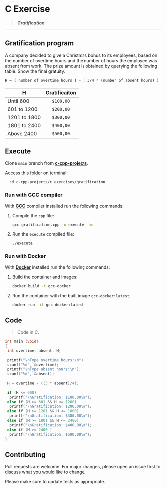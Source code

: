 # C Exercise

> ***Gratification***
---

## Gratification program

A company decided to give a Christmas bonus to its employees, based on the number of overtime hours and the number of hours the employee was absent from work. The prize amount is obtained by querying the following table. Show the final gratuity.

```bash
H = ( number of overtime hours ) - ( 3/4 * (number of absent hours) )
```

| H                 | Gratificaiton   |
| -------------     |:-------------:  |
| Until 600         | `$100,00`       |
| 601 to 1200       | `$200,00`       |
| 1201 to 1800      | `$300,00`       |
| 1801 to 2400      | `$400,00`       |
| Above 2400        | `$500,00`       |

## Execute

Clone `main` branch from [**c-cpp-projects**](https://github.com/joaohb07/c-cpp-projects).

Access this folder on terminal:

```bash
  cd c-cpp-projects/c_exercises/gratification
```

### Run with GCC compiler

With [**GCC**](https://gcc.gnu.org/install/) compiler installed run the following commands:

1. Compile the `cpp` file:

    ```bash
    gcc gratification.cpp -o execute -lm
    ```

2. Run the `execute` compiled file:

    ```bash
    ./execute
    ```

### Run with Docker

With [**Docker**](https://www.docker.com/) installed run the following commands:

1. Build the container and images:

    ```bash
    docker build -t gcc-docker .
    ```

2. Run the container with the built image `gcc-docker:latest`:

    ```bash
    docker run -it gcc-docker:latest
    ```

## Code

>Code in C.

```C
int main (void)
{
 int overtime, absent, H;
 
 printf("\nType overtime hours:\n");
 scanf("%d", &overtime);
 printf("\nType absent hours:\n");
 scanf("%d", &absent);
 
 H = overtime - ((3 * absent)/4);
 
 if (H <= 600)
  printf("\nGratification: $100.00\n");
 else if (H >= 601 && H <= 1200)
  printf("\nGratification: $200.00\n");
 else if (H >= 1201 && H <= 1800)
  printf("\nGratification: $300.00\n");
 else if (H >= 1801 && H <= 2400)
  printf("\nGratification: $400.00\n");
 else if (H >= 2400 )
  printf("\nGratification: $500.00\n");
}

```

## Contributing

Pull requests are welcome. For major changes, please open an issue first to discuss what you would like to change.

Please make sure to update tests as appropriate.
